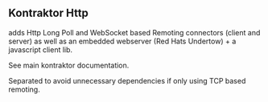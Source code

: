 ## Kontraktor Http

adds Http Long Poll and WebSocket based Remoting connectors (client and server) as well
as an embedded webserver (Red Hats Undertow) + a javascript client lib. 

See main kontraktor documentation.

Separated to avoid unnecessary dependencies if only using TCP based remoting.
